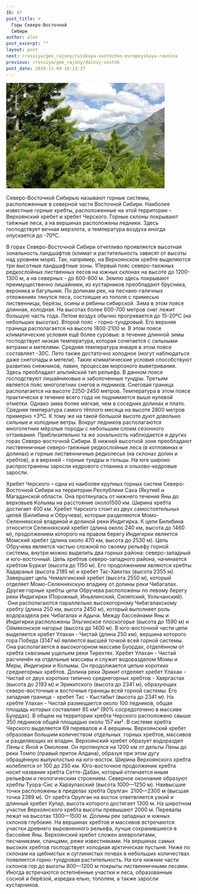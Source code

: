 ```yaml
---
ID: 87
post_title: >
  Горы Северо-Восточной
  Сибири
author: alex
post_excerpt: ""
layout: post
next: /rossiya/geo_rajony/russkaya-vostochno-evropeyskaya-ravnina
previous: /rossiya/geo_rajony/dalniy-vostok
post_date: 2010-11-04 16:13:37
---
```


 

![](/img/book/502.jpg)

Северо-Восточной Сибирью называют горные системы, расположенные в северной части Восточной Сибири. Наиболее известные горные хребты, расположенные на этой территории – Верхоянский хребет и хребет Черского. Горные склоны покрывают таёжные леса, а на вершинах расположены ледники. Здесь господствует вечная мерзлота, а температура воздуха иногда опускается до -70&#186;С.
  
В горах Северо-Восточной Сибири отчетливо проявляется высотная зональность ландшафтов (климат и растительность зависят от высоты над уровнем моря). Так, например, на Верхоянском хребте выделяются три высотные ландшафтные зоны. 
1Первый пояс северо-таежных редкослойных лиственных лесов на южных склонах на высоте до 1200-1300 м, а на северных - до 600-800 м. Землю здесь покрывают преимущественно лишайники, из кустарников преобладают брусника, вероника и багульник. По долинам рек, на песчано-галечных отложениях тянутся леса, состоящие из тополя с примесью лиственницы, берёзы, осины и рябины сибирской. 
Зима в этом поясе длинная, холодная. На высотах более 600-700 метров снег лежит большую часть года. Летом воздух обычно прогревается до 15-20&#186;С (на небольших высотах). 
Второй пояс - горно-тундровый. Его верхняя граница располагается на высоте 1800-2100 м. В этом поясе климатические условия ещё более суровые: в течение длинной зимы господствует низкая температура, которая сочетается с сильными ветрами и метелями. Средняя температура января в этом поясе составляет -30C. Лето также достаточно холодное (могут наблюдаться даже снегопады и метели). Такие климатические условия способствуют развитию снежников, лавин, процессам морозного выветривания. Здесь преобладает альпийский тип рельефа. В данном поясе господствуют лишайниковые и заболоченные тундры. 
Третьим является пояс многолетних снегов и ледников. Снеговая граница располагается на высоте 2250-2450 метров. Температура в этом поясе практически в течение всего года не поднимается выше нулевой отметки. Однако зима более мягкая, чем в соседних долинах и плато. Средняя температура самого тёплого месяца на высоте 2800 метров примерно +3&#186;С. К тому же на такой большой высоте дуют довольно сильные и холодные ветры. Вокруг ледников располагаются многолетние мёрзлые породы с небольшим слоем сезонного оттаивания. 
  Приблизительно та же зональность наблюдается и других горах Северо-восточной Сибири. В нижней высотной зоне преобладают лиственничные северо-таежные редкослойные леса (в котловинах и долинах) и горные лиственничные редколесья (на склонах долин и хребтов), а в верхней - горные тундры и гольцы. На юге широко распространены заросли кедрового стланика и ольхово-кедровые заросли.  
  
Хребет Черского – одна из наиболее крупных горных систем Северо-Восточной Сибири на территории Республики Саха (Якутия) и Магаданской области. Она протянулась от нижнего течения Яны до верховьев Колымы на расстояние около1500 км. Ширина хребта достигает 400 км. Хребет Чарского стоит из двух самостоятельных цепей (Билибина и Обручева), которые разделяются Момо-Селенняхской впадиной и долиной реки Индигирка. 
К цепи Билибина относится Селенняхский хребет (длина около 240 км, высота до 1460 м), продолжением которого на правом берегу Индигирки является Момский хребет (длина около 470 км, высота до 2530 м). Цепь Обручева является частью сложной по своему рельефу горной системы, внутри можно выделить два горных района: северо-западный и юго-восточный.
Цепь хребтов северо-западного района, начинается хребтом Буркат (высота до 1150 м). Его продолжением являются хребты Хадаранья (высота 2185 м) и хребет Тас-Хаяхтах (высота 2355 м). Завершает цепь Чемалгинский хребет (высота 2550 м), который отделяет Момо-Селенняхскую впадину от долины реки Чибагалах. Другие горные хребты цепи Обручева расположены по левому берегу реки Индигирки (Порожный, Иньялинский, Силяпский, Уольчанский). &nbsp;Они располагаются параллельно высокогорному Чибагапахскому хребту (длина 250 км, высота 2450 м), который выполняет роль водораздела рек Чибагалах и Адыча. Между бассейнами Яны и Индигирки расположены Эльгинское плоскогорье (высота до 1590 м) и Оймяконское нагорье (высота до 1400 м).
В юго-восточной части цепи выделяется хребет Улахан - Чистай (длина 250 км), вершина которого гора Победа (3147 м) являются высшей точкой всей горной системы. Она располагается в высокогорном массиве Буордах, отделённом от хребта сквозным ущельем реки Тирехтях. Хребет Улахан - Чистай расчленён на отдельные массивы и служит водоразделом Момы и Меры, Индигирки и Колымы. Он продолжается цепью коротких среднегорных хребтов. Долина реки Эрикит отделяет хребет Улахан - Чистай от двух коротких типично среднегорных хребтов - Хаяргастах (высота до 2193 м) и Эрикитского (высота до 2341 м), образующих северо-восточные и восточные границы всей горной системы. Его западная граница - хребет Тас - Кыстабыт (высота до 2341 м).
На хребте Улахан - Чистай размещается около 100 ледников, общая площадь которых составляет 85 км&#178; (90% сосредоточено в массиве Буордах). В общем на территории хребта Черского расположено свыше 350 ледников общей площадью около 157 км&#178;. В системе хребта Черского выделяется 69 перевалов и 4 вершины. 
Верхоянский хребет образован большим количеством отдельных&nbsp; горных хребтов, массивов и разделяющих их впадин. Верхоянский хребет образует водораздел Лены с Яной и Омолоем. Он протянулся на 1200 км от дельты Лены до реки Томпо (правый приток Алдана), образуя при этом дугу обращённую выпуклостью на юго-восток. Ширина Верхоянского хребта колеблется от 100 до 250 км. Юго-восточное продолжение хребта носит название хребта Сетте-Дабан, который отличается иным рельефом и геологическим строением. Северное окончание образуют хребты Туора-Сис и Хараулахский (высота 1000—1250 м). 
Наивысшие точки расположены в пределах хребта Орулган &nbsp;2100—2300 м (высшая точка 2389 м). От хребта Орулган на восток ответвляется узкий и длинный хребет Кулар, высота которого достигает 1300 м. На широтном участке Верхоянского хребта высоты превышают 2000 м. Перевалы лежат на высотах 1300—1500 м. Долины рек западных и южных склонов глубокие. На вершинах хребтов и массивов встречаются участки древнего выровненного рельефа, лучше сохранившиеся в бассейне Яны. Верхоянский хребет сложен алевролитами, песчаниками, сланцами, реже известняками. 
На вершинах самых высоких хребтов господствует холодная арктическая пустыня. Ниже по склонам на щебнистых и суглинистых почвах в небольших количествах появляется горно-тундровая растительность. На юге нижние части склонов гор до высоты 800—1200 м покрыты лиственничными лесами. Иногда встречаются остепнённые участки и леса, образованные сосной и берёзой, изредка елью, тополем, а также заросли кустарников.